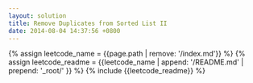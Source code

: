 ```yaml
---
layout: solution
title: Remove Duplicates from Sorted List II
date: 2014-08-04 14:37:56 +0800
---
```

{% assign leetcode_name = {{page.path | remove: '/index.md'}}  %}
{% assign leetcode_readme = {{leetcode_name | append: '/README.md' | prepend: '_root/' }}  %}
{% include {{leetcode_readme}} %}
